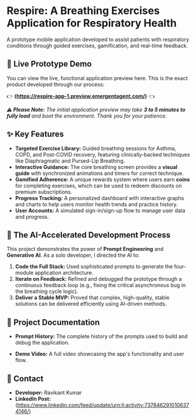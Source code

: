 # Respire: A Breathing Exercises Application for Respiratory Health

A prototype mobile application developed to assist patients with respiratory conditions through guided exercises, gamification, and real-time feedback.

## 🚀 Live Prototype Demo

You can view the live, functional application preview here. This is the exact product developed through our process:

👉 **(https://respire-app-1.preview.emergentagent.com/)** 👈

***⚠️ Please Note:** The initial application preview may take **3 to 5 minutes to fully load** and boot the environment. Thank you for your patience.*

## ✨ Key Features

* **Targeted Exercise Library:** Guided breathing sessions for Asthma, COPD, and Post-COVID recovery, featuring clinically-backed techniques like Diaphragmatic and Pursed-Lip Breathing.
* **Interactive Guidance:** The core breathing screen provides a **visual guide** with synchronized animations and timers for correct technique.
* **Gamified Adherence:** A unique rewards system where users earn **coins** for completing exercises, which can be used to redeem discounts on premium subscriptions.
* **Progress Tracking:** A personalized dashboard with interactive graphs and charts to help users monitor health trends and practice history.
* **User Accounts:** A simulated sign-in/sign-up flow to manage user data and progress.

## 🧠 The AI-Accelerated Development Process

This project demonstrates the power of **Prompt Engineering** and **Generative AI**. As a solo developer, I directed the AI to:

1.  **Code the Full Stack:** Used sophisticated prompts to generate the four-module application architecture.
2.  **Iterate on Feedback:** Refined and debugged the prototype through a continuous feedback loop (e.g., fixing the critical asynchronous bug in the breathing cycle logic).
3.  **Deliver a Stable MVP:** Proved that complex, high-quality, stable solutions can be delivered efficiently using AI-driven methods.



## 📄 Project Documentation

* **Prompt History:** The complete history of the prompts used to build and debug the application.

* **Demo Video:** A full video showcasing the app's functionality and user flow.
  

## 🤝 Contact

* **Developer:** Ravikant Kumar
* **LinkedIn Post:** (https://www.linkedin.com/feed/update/urn:li:activity:7378462910106374146/)
